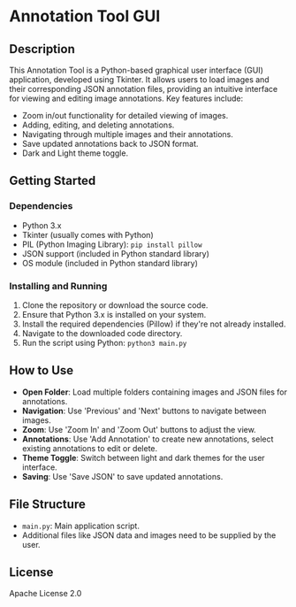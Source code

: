 # Annotation Tool GUI

## Description
This Annotation Tool is a Python-based graphical user interface (GUI) application, developed using Tkinter. It allows users to load images and their corresponding JSON annotation files, providing an intuitive interface for viewing and editing image annotations. Key features include:
- Zoom in/out functionality for detailed viewing of images.
- Adding, editing, and deleting annotations.
- Navigating through multiple images and their annotations.
- Save updated annotations back to JSON format.
- Dark and Light theme toggle.

## Getting Started

### Dependencies
- Python 3.x
- Tkinter (usually comes with Python)
- PIL (Python Imaging Library): `pip install pillow`
- JSON support (included in Python standard library)
- OS module (included in Python standard library)

### Installing and Running
1. Clone the repository or download the source code.
2. Ensure that Python 3.x is installed on your system.
3. Install the required dependencies (Pillow) if they're not already installed.
4. Navigate to the downloaded code directory.
5. Run the script using Python: `python3 main.py`

## How to Use
- **Open Folder**: Load multiple folders containing images and JSON files for annotations.
- **Navigation**: Use 'Previous' and 'Next' buttons to navigate between images.
- **Zoom**: Use 'Zoom In' and 'Zoom Out' buttons to adjust the view.
- **Annotations**: Use 'Add Annotation' to create new annotations, select existing annotations to edit or delete.
- **Theme Toggle**: Switch between light and dark themes for the user interface.
- **Saving**: Use 'Save JSON' to save updated annotations.

## File Structure
- `main.py`: Main application script.
- Additional files like JSON data and images need to be supplied by the user.

## License
Apache License 2.0
